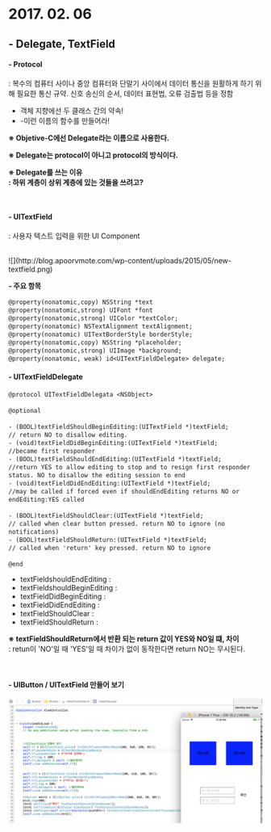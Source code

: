 # 2017. 02. 06

## - Delegate, TextField

#### - Protocol

: 복수의 컴퓨터 사이나 중앙 컴퓨터와 단말기 사이에서 데이터 통신을 원활하게 하기 위해 필요한 통신 규약. 신호 송신의 순서, 데이터 표현법, 오류 검출법 등을 정함

- 객체 지향에선 두 클래스 간의 약속!
- -이런 이름의 함수를 만들어라!

**※ Objetive-C에선 Delegate라는 이름으로 사용한다.**

**※ Delegate는 protocol이 아니고 protocol의 방식이다.**

**※ Delegate를 쓰는 이유<br>: 하위 계층이 상위 계층에 있는 것들을 쓰려고?**

<br>

#### - UITextField

: 사용자 텍스트 입력을 위한 UI Component

<br>
![](http://blog.apoorvmote.com/wp-content/uploads/2015/05/new-textfield.png)

**- 주요 항목**

	@property(nonatomic,copy) NSString *text
	@property(nonatomic,strong) UIFont *font
	@property(nonatomic,strong) UIColor *textColor;
	@property(nonatomic) NSTextAlignment textAlignment;
	@property(nonatomic) UITextBorderStyle borderStyle;
	@property(nonatomic,copy) NSString *placeholder;
	@property(nonatomic,strong) UIImage *background;
	@property(nonatomic, weak) id<UITextFieldDelegate> delegate;
	
#### - UITextFieldDelegate

	@protocol UITextFieldDelegata <NSObject>
	
	@optional
	
	- (BOOL)textFieldShouldBeginEditing:(UITextField *)textField;
	// return NO to disallow editing.
	- (void)textFieldDidBeginEditing:(UITextField *)textField;
	//became first responder
	- (BOOL)textFieldShouldEndEditing:(UITextField *)textField;
	//return YES to allow editing to stop and to resign first responder status. NO to disallow the editing session to end
	- (void)textFieldDidEndEditing:(UITextField *)textField;
	//may be called if forced even if shouldEndEditing returns NO or endEditing:YES called
	
	- (BOOL)textFieldShouldClear:(UITextField *)textField;
	// called when clear button pressed. return NO to ignore (no notifications)
	- (BOOL)textFieldShouldReturn:(UITextField *)textField;
	// called when 'return' key pressed. return NO to ignore
	
	@end
	
	
	
- textFieldshouldEndEditing : 	
- textFieldshouldBeginEditing : 
- textFieldDidBeginEditing : 
- textFieldDidEndEditing :
- textFieldShouldClear : 
- textFieldShouldReturn :

**※ textFieldShouldReturn에서 반환 되는 return 값이 YES와 NO일 떄, 차이**<br>
: retun이 'NO'일 때 'YES'일 때 차이가 없이 동작한다면 return NO는 무시된다.

<br>

#### - UIButton / UITextField 만들어 보기

![](https://github.com/BaekJinCho/iOS.school/blob/master/Study/Image/button.png?raw=true)